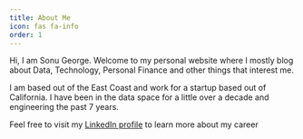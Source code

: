 ```yaml
---
title: About Me
icon: fas fa-info
order: 1
---
```


Hi, I am Sonu George. Welcome to my personal website where I mostly blog
about Data, Technology, Personal Finance and other things that interest me.

I am based out of the East Coast and work for a startup based out of California. I have been in the data space for a little over a decade and engineering the past 7 years. 

Feel free to visit my [LinkedIn profile](https://www.linkedin.com/in/sonugeorge) to
learn more about my career

